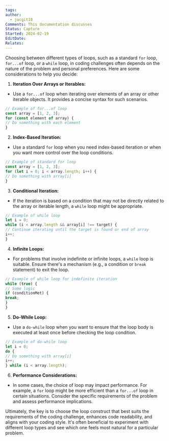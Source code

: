 ```yaml
---
tags: 
author:
  - jacgit18
Comments: This documentation discusses
Status: Capture
Started: 2024-02-19
EditDate: 
Relates:
---
```

Choosing between different types of loops, such as a standard `for` loop, `for...of` loop, or a `while` loop, in coding challenges often depends on the nature of the problem and personal preferences. Here are some considerations to help you decide:  
  
1. **Iteration Over Arrays or Iterables:**  
- Use a `for...of` loop when iterating over elements of an array or other iterable objects. It provides a concise syntax for such scenarios.  
  
```javascript  
// Example of for...of loop  
const array = [1, 2, 3];  
for (const element of array) {  
// Do something with each element  
}  
```  
  
2. **Index-Based Iteration:**  
- Use a standard `for` loop when you need index-based iteration or when you want more control over the loop conditions.  
  
```javascript  
// Example of standard for loop  
const array = [1, 2, 3];  
for (let i = 0; i < array.length; i++) {  
// Do something with array[i]  
}  
```  
  
3. **Conditional Iteration:**  
- If the iteration is based on a condition that may not be directly related to the array or iterable length, a `while` loop might be appropriate.  
  
```javascript  
// Example of while loop  
let i = 0;  
while (i < array.length && array[i] !== target) {  
// Continue iterating until the target is found or end of array  
i++;  
}  
```  
  
4. **Infinite Loops:**  
- For problems that involve indefinite or infinite loops, a `while` loop is suitable. Ensure there's a mechanism (e.g., a condition or `break` statement) to exit the loop.  
  
```javascript  
// Example of while loop for indefinite iteration  
while (true) {  
// Some logic  
if (conditionMet) {  
break;  
}  
}  
```  
  
5. **Do-While Loop:**  
- Use a `do-while` loop when you want to ensure that the loop body is executed at least once before checking the loop condition.  
  
```javascript  
// Example of do-while loop  
let i = 0;  
do {  
// Do something with array[i]  
i++;  
} while (i < array.length);  
```  
  
6. **Performance Considerations:**  
- In some cases, the choice of loop may impact performance. For example, a `for` loop might be more efficient than a `for...of` loop in certain situations. Consider the specific requirements of the problem and assess performance implications.  
  
Ultimately, the key is to choose the loop construct that best suits the requirements of the coding challenge, enhances code readability, and aligns with your coding style. It's often beneficial to experiment with different loop types and see which one feels most natural for a particular problem.




